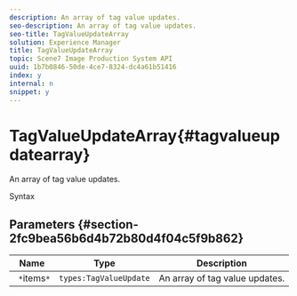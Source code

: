 ```yaml
---
description: An array of tag value updates.
seo-description: An array of tag value updates.
seo-title: TagValueUpdateArray
solution: Experience Manager
title: TagValueUpdateArray
topic: Scene7 Image Production System API
uuid: 1b7b0846-50de-4ce7-8324-dc4a61b51416
index: y
internal: n
snippet: y
---
```


# TagValueUpdateArray{#tagvalueupdatearray}

An array of tag value updates.

 Syntax 

## Parameters {#section-2fc9bea56b6d4b72b80d4f04c5f9b862}

|  Name  | Type  | Description  |
|---|---|---|
|  ` *`items`*`  | `types:TagValueUpdate`  | An array of tag value updates.  |

